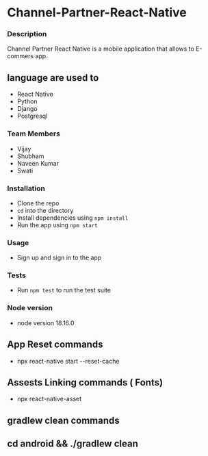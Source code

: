 # Channel-Partner-React-Native

### Description 
Channel Partner React Native is a mobile application that allows to E-commers app.

## language are used to

- React Native
- Python
- Django
- Postgresql

### Team Members
- Vijay
- Shubham
- Naveen Kumar
- Swati

### Installation

- Clone the repo
- `cd` into the directory
- Install dependencies using `npm install`
- Run the app using `npm start`

### Usage

- Sign up and sign in to the app


### Tests

- Run `npm test` to run the test suite

### Node version
- node version 18.16.0

## App Reset commands

- npx react-native start --reset-cache
## Assests Linking commands ( Fonts)

- npx react-native-asset

## gradlew clean commands
cd android && ./gradlew clean
- 